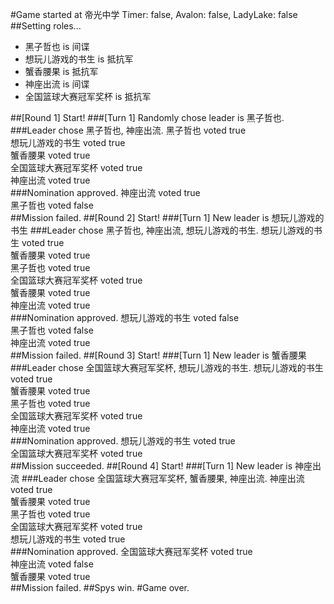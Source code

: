 #Game started at 帝光中学
Timer: false, Avalon: false, LadyLake: false
##Setting roles...
+ 黑子哲也 is 间谍
+ 想玩儿游戏的书生 is 抵抗军
+ 蟹香腰果 is 抵抗军
+ 神座出流 is 间谍
+ 全国篮球大赛冠军奖杯 is 抵抗军


##[Round 1] Start!
###[Turn 1] Randomly chose leader is 黑子哲也.
###Leader chose 黑子哲也, 神座出流.
黑子哲也 voted true  
想玩儿游戏的书生 voted true  
蟹香腰果 voted true  
全国篮球大赛冠军奖杯 voted true  
神座出流 voted true  
###Nomination approved.
神座出流 voted true  
黑子哲也 voted false  
##Mission failed.
##[Round 2] Start!
###[Turn 1] New leader is 想玩儿游戏的书生
###Leader chose 黑子哲也, 神座出流, 想玩儿游戏的书生.
想玩儿游戏的书生 voted true  
蟹香腰果 voted true  
黑子哲也 voted true  
全国篮球大赛冠军奖杯 voted true  
蟹香腰果 voted true  
神座出流 voted true  
###Nomination approved.
想玩儿游戏的书生 voted false  
黑子哲也 voted false  
神座出流 voted true  
##Mission failed.
##[Round 3] Start!
###[Turn 1] New leader is 蟹香腰果
###Leader chose 全国篮球大赛冠军奖杯, 想玩儿游戏的书生.
想玩儿游戏的书生 voted true  
蟹香腰果 voted true  
黑子哲也 voted true  
全国篮球大赛冠军奖杯 voted true  
神座出流 voted true  
###Nomination approved.
想玩儿游戏的书生 voted true  
全国篮球大赛冠军奖杯 voted true  
##Mission succeeded.
##[Round 4] Start!
###[Turn 1] New leader is 神座出流
###Leader chose 全国篮球大赛冠军奖杯, 蟹香腰果, 神座出流.
神座出流 voted true  
蟹香腰果 voted true  
黑子哲也 voted true  
全国篮球大赛冠军奖杯 voted true  
想玩儿游戏的书生 voted true  
###Nomination approved.
全国篮球大赛冠军奖杯 voted true  
神座出流 voted false  
蟹香腰果 voted true  
##Mission failed.
##Spys win.
#Game over.